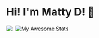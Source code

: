 # Hi! I'm Matty D! :wave:

<img align="top" src="https://github-readme-stats.vercel.app/api/top-langs/?username=TheyCallMeMattyD&theme=tokyonight" />&nbsp;
[![My Awesome Stats](https://awesome-github-stats.azurewebsites.net/user-stats/theycallmemattyd?cardType=level-alternate&theme=cobalt&Background=090202)](https://git.io/awesome-stats-card)

